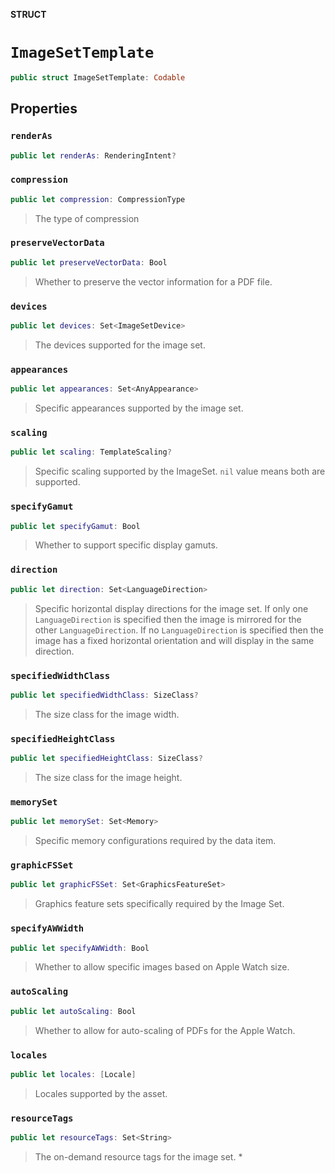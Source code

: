 **STRUCT**

# `ImageSetTemplate`

```swift
public struct ImageSetTemplate: Codable
```

## Properties
### `renderAs`

```swift
public let renderAs: RenderingIntent?
```

### `compression`

```swift
public let compression: CompressionType
```

> The type of compression

### `preserveVectorData`

```swift
public let preserveVectorData: Bool
```

>
> Whether to preserve the vector information for a PDF file.

### `devices`

```swift
public let devices: Set<ImageSetDevice>
```

> The devices supported for the image set.

### `appearances`

```swift
public let appearances: Set<AnyAppearance>
```

> Specific appearances supported by the image set.

### `scaling`

```swift
public let scaling: TemplateScaling?
```

> Specific scaling supported by the ImageSet. `nil` value means both are supported.

### `specifyGamut`

```swift
public let specifyGamut: Bool
```

> Whether to support specific display gamuts.

### `direction`

```swift
public let direction: Set<LanguageDirection>
```

> Specific horizontal display directions for the image set.
>  If only one `LanguageDirection` is specified then the image is mirrored for the other `LanguageDirection`.
>  If no `LanguageDirection` is specified then the image has a fixed horizontal orientation and will display in the same direction.

### `specifiedWidthClass`

```swift
public let specifiedWidthClass: SizeClass?
```

> The size class for the image width.

### `specifiedHeightClass`

```swift
public let specifiedHeightClass: SizeClass?
```

> The size class for the image height.

### `memorySet`

```swift
public let memorySet: Set<Memory>
```

> Specific memory configurations required by the data item.

### `graphicFSSet`

```swift
public let graphicFSSet: Set<GraphicsFeatureSet>
```

> Graphics feature sets specifically required by the Image Set.

### `specifyAWWidth`

```swift
public let specifyAWWidth: Bool
```

> Whether to allow specific images based on Apple Watch size.

### `autoScaling`

```swift
public let autoScaling: Bool
```

> Whether to allow for auto-scaling of PDFs for the Apple Watch.

### `locales`

```swift
public let locales: [Locale]
```

> Locales supported by the asset.

### `resourceTags`

```swift
public let resourceTags: Set<String>
```

>
> The on-demand resource tags for the image set.
> *
